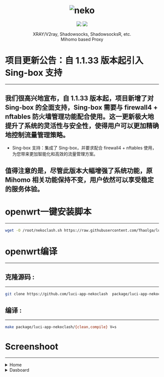 <h1 align="center">
  <img src="https://raw.githubusercontent.com/Thaolga/neko/main/img/neko.png" alt="neko" width="500">
</h1>

<div align="center">
 <a target="_blank" href="https://github.com/Thaolga/luci-app-nekoclash/releases"><img src="https://img.shields.io/github/downloads/nosignals/neko/total?label=Total%20Download&labelColor=blue&style=for-the-badge"></a>
 <a target="_blank" href="https://dbai.team/discord"><img src="https://img.shields.io/discord/1127928183824597032?style=for-the-badge&logo=discord&label=%20"></a>
</div>


<p align="center">
  XRAY/V2ray, Shadowsocks, ShadowsocksR, etc.</br>
  Mihomo based Proxy
</p>

# 项目更新公告：自 1.1.33 版本起引入 Sing-box 支持
---
## 我们很高兴地宣布，自 1.1.33 版本起，项目新增了对 Sing-box 的全面支持，Sing-box 需要与 firewall4 + nftables 防火墙管理功能配合使用。这一更新极大地提升了系统的灵活性与安全性，使得用户可以更加精确地控制流量管理策略。

- Sing-box 支持：集成了 Sing-box，并要求配合 firewall4 + nftables 使用，为您带来更加智能化和高效的流量管理方案。

## 值得注意的是，尽管此版本大幅增强了系统功能，原 Mihomo 相关功能保持不变，用户依然可以享受稳定的服务体验。


# openwrt一键安装脚本
---

```bash
wget -O /root/nekoclash.sh https://raw.githubusercontent.com/Thaolga/luci-app-nekoclash/main/nekoclash.sh && chmod 0755 /root/nekoclash.sh && /root/nekoclash.sh

```

# openwrt编译
---
## 克隆源码 :
---

```bash
git clone https://github.com/luci-app-nekoclash  package/luci-app-nekoclash

```

## 编译 :
---

```bash
make package/luci-app-nekoclash/{clean,compile} V=s
```
# Screenshoot
---
<details><summary>Home</summary>
 <p>
 <img src="https://raw.githubusercontent.com/Thaolga/neko/main/img/ge.png" alt="home" >
 </p>
</details>

 <details><summary>Dasboard</summary>
 <p>
 <img src="https://raw.githubusercontent.com/Thaolga/neko/main/img/im.png" >
 </p>
</details>
